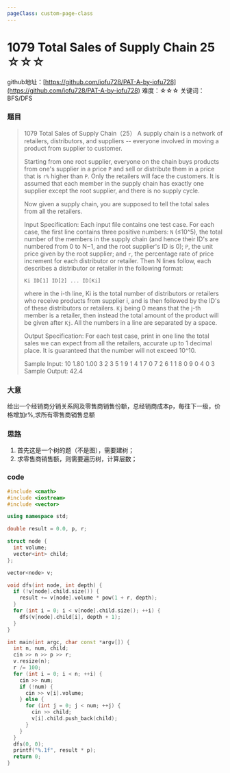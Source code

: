 ```yaml
---
pageClass: custom-page-class
---
```


# 1079 Total Sales of Supply Chain 25 ☆☆☆

github地址：[https://github.com/iofu728/PAT-A-by-iofu728](https://github.com/iofu728/PAT-A-by-iofu728)
难度：☆☆☆
关键词：BFS/DFS

### 题目

> 1079 Total Sales of Supply Chain（25）
> A supply chain is a network of retailers, distributors, and suppliers -- everyone involved in moving a product from supplier to customer.
>
> Starting from one root supplier, everyone on the chain buys products from one's supplier in a price `P` and sell or distribute them in a price that is `r%` higher than `P`. Only the retailers will face the customers. It is assumed that each member in the supply chain has exactly one supplier except the root supplier, and there is no supply cycle.
>
> Now given a supply chain, you are supposed to tell the total sales from all the retailers.
>
> Input Specification:
> Each input file contains one test case. For each case, the first line contains three positive numbers: `N` (≤10^5), the total number of the members in the supply chain (and hence their ID's are numbered from 0 to N−1, and the root supplier's ID is 0); `P`, the unit price given by the root supplier; and `r`, the percentage rate of price increment for each distributor or retailer. Then N lines follow, each describes a distributor or retailer in the following format:
>
> `Ki ID[1] ID[2] ... ID[Ki]`
>
> where in the i-th line, Ki is the total number of distributors or retailers who receive products from supplier i, and is then followed by the ID's of these distributors or retailers. `Kj` being 0 means that the j-th member is a retailer, then instead the total amount of the product will be given after `Kj`. All the numbers in a line are separated by a space.
>
> Output Specification:
> For each test case, print in one line the total sales we can expect from all the retailers, accurate up to 1 decimal place. It is guaranteed that the number will not exceed 10^10.
>
> Sample Input:
> 10 1.80 1.00
> 3 2 3 5
> 1 9
> 1 4
> 1 7
> 0 7
> 2 6 1
> 1 8
> 0 9
> 0 4
> 0 3
> Sample Output:
> 42.4

### 大意
给出一个经销商分销关系网及零售商销售份额，总经销商成本p，每往下一级，价格增加r%,求所有零售商销售总额

### 思路
1. 首先这是一个树的题（不是图），需要建树；
2. 求零售商销售额，则需要遍历树，计算层数；

### code
```cpp
#include <cmath>
#include <iostream>
#include <vector>

using namespace std;

double result = 0.0, p, r;

struct node {
  int volume;
  vector<int> child;
};

vector<node> v;

void dfs(int node, int depth) {
  if (!v[node].child.size()) {
    result += v[node].volume * pow(1 + r, depth);
  }
  for (int i = 0; i < v[node].child.size(); ++i) {
    dfs(v[node].child[i], depth + 1);
  }
}

int main(int argc, char const *argv[]) {
  int n, num, child;
  cin >> n >> p >> r;
  v.resize(n);
  r /= 100;
  for (int i = 0; i < n; ++i) {
    cin >> num;
    if (!num) {
      cin >> v[i].volume;
    } else {
      for (int j = 0; j < num; ++j) {
        cin >> child;
        v[i].child.push_back(child);
      }
    }
  }
  dfs(0, 0);
  printf("%.1f", result * p);
  return 0;
}

```
